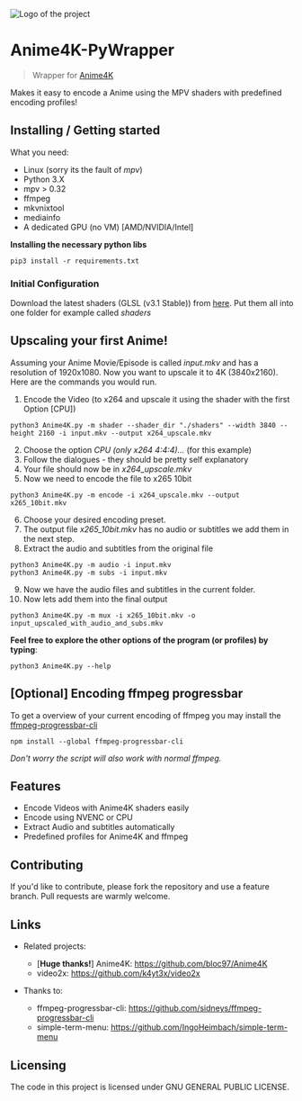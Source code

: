 ![Logo of the project](demo.gif)

# Anime4K-PyWrapper
> Wrapper for [Anime4K](https://github.com/bloc97/Anime4K)

Makes it easy to encode a Anime using the MPV shaders with predefined encoding profiles!

## Installing / Getting started

What you need:
- Linux (sorry its the fault of *mpv*)
- Python 3.X
- mpv > 0.32
- ffmpeg
- mkvnixtool
- mediainfo
- A dedicated GPU (no VM) [AMD/NVIDIA/Intel]

**Installing the necessary python libs**

```
pip3 install -r requirements.txt
```

### Initial Configuration

Download the latest shaders (GLSL (v3.1 Stable)) from [here](https://github.com/bloc97/Anime4K/releases).
Put them all into one folder for example called *shaders*

## Upscaling your first Anime!

Assuming your Anime Movie/Episode is called *input.mkv* and has a resolution of 1920x1080.
Now you want to upscale it to 4K (3840x2160).
Here are the commands you would run.

1. Encode the Video (to x264 and upscale it using the shader with the first Option [CPU])
```
python3 Anime4K.py -m shader --shader_dir "./shaders" --width 3840 --height 2160 -i input.mkv --output x264_upscale.mkv
```
2. Choose the option *CPU (only x264 4:4:4)...* (for this example)
3. Follow the dialogues - they should be pretty self explanatory
4. Your file should now be in *x264_upscale.mkv*
5. Now we need to encode the file to x265 10bit
```
python3 Anime4K.py -m encode -i x264_upscale.mkv --output x265_10bit.mkv
```
6. Choose your desired encoding preset.
7. The output file *x265_10bit.mkv* has no audio or subtitles we add them in the next step.
8. Extract the audio and subtitles from the original file
```
python3 Anime4K.py -m audio -i input.mkv
python3 Anime4K.py -m subs -i input.mkv
```
9. Now we have the audio files and subtitles in the current folder.
10. Now lets add them into the final output
```
python3 Anime4K.py -m mux -i x265_10bit.mkv -o input_upscaled_with_audio_and_subs.mkv
```


**Feel free to explore the other options of the program (or profiles) by typing**:
```
python3 Anime4K.py --help
```

## **[Optional]** Encoding ffmpeg progressbar
To get a overview of your current encoding of ffmpeg you may install the [ffmpeg-progressbar-cli](https://github.com/sidneys/ffmpeg-progressbar-cli)

```
npm install --global ffmpeg-progressbar-cli
```

*Don't worry the script will also work with normal ffmpeg.*


## Features

* Encode Videos with Anime4K shaders easily
* Encode using NVENC or CPU
* Extract Audio and subtitles automatically
* Predefined profiles for Anime4K and ffmpeg

## Contributing

If you'd like to contribute, please fork the repository and use a feature
branch. Pull requests are warmly welcome.

## Links

- Related projects:
  - [**Huge thanks!**] Anime4K: https://github.com/bloc97/Anime4K
  - video2x: https://github.com/k4yt3x/video2x

- Thanks to:
  - ffmpeg-progressbar-cli: https://github.com/sidneys/ffmpeg-progressbar-cli
  - simple-term-menu: https://github.com/IngoHeimbach/simple-term-menu


## Licensing

The code in this project is licensed under GNU GENERAL PUBLIC LICENSE.
